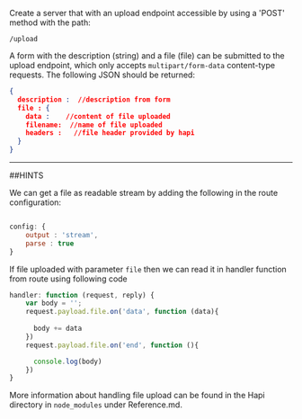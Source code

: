 Create a server that with an upload endpoint accessible by using a 'POST' method with the path:

```
/upload
```

A form with the description (string) and a file (file) can be submitted to the upload endpoint, which only accepts ```multipart/form-data``` content-type requests. The following JSON should be returned: 

```json
{
  description :  //description from form
  file : {
    data :    //content of file uploaded 
    filename:  //name of file uploaded
    headers :   //file header provided by hapi 
  }
} 
```

-----------------------------------------------------------------
##HINTS

We can get a file as readable stream by adding the following in the route configuration:

```js

config: {
    output : 'stream',
    parse : true
}

```

If file uploaded with parameter ```file``` then we can read it in handler function from route using following code
   
```js
handler: function (request, reply) {
    var body = '';
    request.payload.file.on('data', function (data){
      
      body += data
    })
    request.payload.file.on('end', function (){

      console.log(body) 
    })
}

```

More information about handling file upload can be found in the Hapi directory in `node_modules` under Reference.md.

